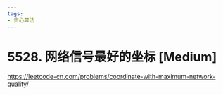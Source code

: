 ```yaml
---
tags:
- 贪心算法
---
```


# 5528. 网络信号最好的坐标 [Medium]

<https://leetcode-cn.com/problems/coordinate-with-maximum-network-quality/>

